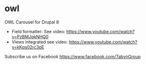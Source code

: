 # owl
OWL Carousel for Drupal 8
+ Field formatter: See video: https://www.youtube.com/watch?v=PzBMJqkNHQ0
+ Views integrated see video: https://www.youtube.com/watch?v=kKps02rc3pE

Subscribe us on Facebook
https://www.facebook.com/TabvnGroup

